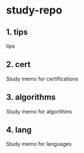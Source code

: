 # study-repo

## 1. tips
tips

## 2. cert
Study memo for certifications

## 3. algorithms
Study memo for algorithms

## 4. lang
Study memo for languages

